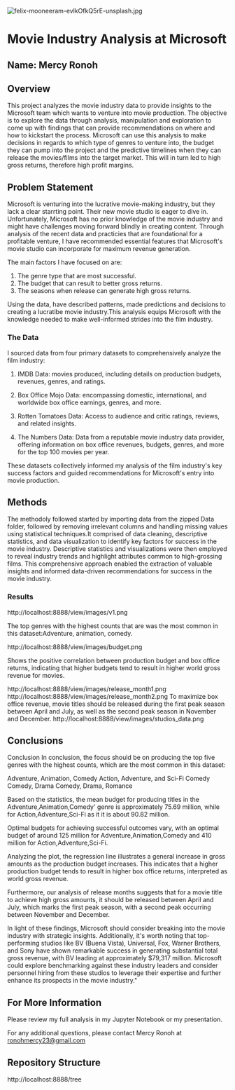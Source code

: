 ![felix-mooneeram-evlkOfkQ5rE-unsplash.jpg](attachment:felix-mooneeram-evlkOfkQ5rE-unsplash.jpg)


# Movie Industry Analysis at Microsoft 

## Name: Mercy Ronoh

## Overview

This project analyzes the movie industry data to provide insights to the Microsoft team which wants to venture into movie production. The objective is to explore the data through analysis, manipulation and exploration to come up with findings that can provide recommendations on where and how to kickstart the process. Microsoft can use this analysis to make decisions in regards to which type of genres to venture into, the budget they can pump into the project and the predictive timelines when they can release the movies/films into the target market. This will in turn led to high gross returns, therefore high profit margins.

## Problem Statement
Microsoft is venturing into the lucrative movie-making industry, but they lack a clear starrting point. Their new movie studio is eager to dive in. Unfortunately, Microsoft has no prior knowledge of the movie industry and might have challenges moving forward blindly in creating content.
Through analysis of the recent data and practicies that are foundational for a profitable venture, I have recommended essential features that Microsoft's movie studio can incorporate for maximum revenue generation.

The main factors  I have focused on are:

1. The genre type that are most successful.
2. The budget that can result to better gross returns.
3. The seasons when release can generate high gross returns.

Using the data, have described patterns, made predictions and decisions to creating a lucratibe movie industry.This analysis equips Microsoft with the knowledge needed to make well-informed strides into the film industry. 

### The Data
I sourced data from four primary datasets to comprehensively analyze the film industry:

1. IMDB Data: movies produced, including details on production budgets, revenues, genres, and ratings.

2. Box Office Mojo Data: encompassing domestic, international, and worldwide box office earnings, genres, and more.

3. Rotten Tomatoes Data: Access to audience and critic ratings, reviews, and related insights.

4. The Numbers Data: Data from a reputable movie industry data provider, offering information on box office revenues, budgets, genres, and more for the top 100 movies per year.

These datasets collectively informed my analysis of the film industry's key success factors and guided recommendations for Microsoft's entry into movie production.


## Methods

The methodoly followed started by importing data from the zipped Data folder, followed by removing irrelevant columns and handling missing values using statistical techniques.It comprised of data cleaning, descriptive statistics, and data visualization to identify key factors for success in the movie industry. Descriptive statistics and visualizations were then employed to reveal industry trends and highlight attributes common to high-grossing films. This comprehensive approach enabled the extraction of valuable insights and informed data-driven recommendations for success in the movie industry.
### Results
 
http://localhost:8888/view/images/v1.png 
 
The top genres with the highest counts that are was the most common in this dataset:Adventure, animation, comedy.

http://localhost:8888/view/images/budget.png
 
Shows the positive correlation between production budget and box office returns, indicating that higher budgets tend to result in higher world gross revenue for movies.

http://localhost:8888/view/images/release_month1.png
http://localhost:8888/view/images/release_month2.png
To maximize box office revenue, movie titles should be released during the first peak season between April and July, as well as the second peak season in November and December.
http://localhost:8888/view/images/studios_data.png
 
## Conclusions

Conclusion
In conclusion, the focus should be on producing the top five genres with the highest counts, which are the most common in this dataset:

Adventure, Animation, Comedy Action, Adventure, and Sci-Fi Comedy Comedy, Drama Comedy, Drama, Romance

Based on the statistics, the mean budget for producing titles in the Adventure,Animation,Comedy' genre is approximately 75.69 million, while for Action,Adventure,Sci-Fi as it it is about 90.82 million.

Optimal budgets for achieving successful outcomes vary, with an optimal budget of around 125 million for Adventure,Animation,Comedy and 410 million for Action,Adventure,Sci-Fi.

Analyzing the plot, the regression line illustrates a general increase in gross amounts as the production budget increases. This indicates that a higher production budget tends to result in higher box office returns, interpreted as world gross revenue.

Furthermore, our analysis of release months suggests that for a movie title to achieve high gross amounts, it should be released between April and July, which marks the first peak season, with a second peak occurring between November and December.

In light of these findings, Microsoft should consider breaking into the movie industry with strategic insights. Additionally, it's worth noting that top-performing studios like BV (Buena Vista), Universal, Fox, Warner Brothers, and Sony have shown remarkable success in generating substantial total gross revenue, with BV leading at approximately $79,317 million. Microsoft could explore benchmarking against these industry leaders and consider personnel hiring from these studios to leverage their expertise and further enhance its prospects in the movie industry."

## For More Information
Please review my full analysis in my Jupyter Notebook or my presentation.

For any additional questions, please contact Mercy Ronoh at ronohmercy23@gmail.com

## Repository Structure
http://localhost:8888/tree
